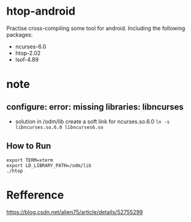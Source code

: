 # htop-android
Practise cross-compiling some tool for android.
Including the following packages:

- ncurses-6.0
- htop-2.02
- lsof-4.89

# note
## configure: error: missing libraries:  libncurses
- solution
in /odm/lib create a soft link for ncurses.so.6.0
`ln -s libncurses.so.6.0 libncurses6.so` 

## How to Run

```
export TERM=xterm
export LD_LIBRARY_PATH=/odm/lib
./htop
```

# Refference
https://blog.csdn.net/alien75/article/details/52755299


